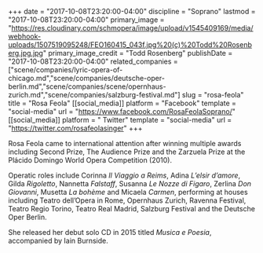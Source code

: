 +++
date = "2017-10-08T23:20:00-04:00"
discipline = "Soprano"
lastmod = "2017-10-08T23:20:00-04:00"
primary_image = "https://res.cloudinary.com/schmopera/image/upload/v1545409169/media/webhook-uploads/1507519095248/FEO160415_043f.jpg%20(c)%20Todd%20Rosenberg.jpg.jpg"
primary_image_credit = "Todd Rosenberg"
publishDate = "2017-10-08T23:20:00-04:00"
related_companies = ["scene/companies/lyric-opera-of-chicago.md","scene/companies/deutsche-oper-berlin.md","scene/companies/scene/opernhaus-zurich.md","scene/companies/salzburg-festival.md"]
slug = "rosa-feola"
title = "Rosa Feola"
[[social_media]]
platform = "Facebook"
template = "social-media"
url = "https://www.facebook.com/RosaFeolaSoprano/"
[[social_media]]
platform = " Twitter"
template = "social-media"
url = "https://twitter.com/rosafeolasinger"
+++

Rosa Feola came to international attention after winning multiple awards including Second Prize, The Audience Prize and the Zarzuela Prize at the Plácido Domingo World Opera Competition (2010).

Operatic roles include Corinna *Il Viaggio a Reims*, Adina *L’elsir d’amore*, Gilda *Rigoletto*, Nannetta *Falstaff*, Susanna *Le Nozze di Figaro*, Zerlina *Don Giovanni*, Musetta *La bohème* and Micaela *Carmen*, performing at houses including Teatro dell’Opera in Rome, Opernhaus Zurich, Ravenna Festival, Teatro Regio Torino, Teatro Real Madrid, Salzburg Festival and the Deutsche Oper Berlin.

She released her debut solo CD in 2015 titled *Musica e Poesia*, accompanied by Iain Burnside.
